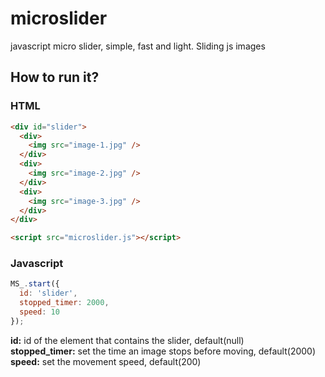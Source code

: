 # microslider
javascript micro slider, simple, fast and light. Sliding js images

## How to run it?

### HTML

```html
<div id="slider">
  <div>
    <img src="image-1.jpg" />
  </div>
  <div>
    <img src="image-2.jpg" />
  </div>
  <div>
    <img src="image-3.jpg" />
  </div>
</div>

<script src="microslider.js"></script>
```

### Javascript

```javascript
MS_.start({
  id: 'slider',
  stopped_timer: 2000,
  speed: 10
});
```
**id:** id of the element that contains the slider, default(null)\
**stopped_timer:** set the time an image stops before moving, default(2000)\
**speed:** set the movement speed, default(200)
